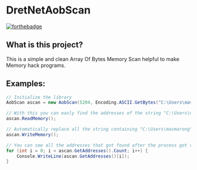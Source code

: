 # DretNetAobScan
[![forthebadge](https://forthebadge.com/images/badges/made-with-c-sharp.svg)](https://forthebadge.com)


## What is this project?
This is a simple and clean Array Of Bytes Memory Scan helpful to make Memory hack programs.
## Examples:
```csharp
// Initialize the library
AobScan ascan = new AobScan(5204, Encoding.ASCII.GetBytes("C:\Users\mavmarong"), Encoding.ASCII.GetBytes("Hello!"), 8192, 0x7FFFFF);

// With this you can easly find the addresses of the string "C:\Users\mavmarong" in the memory of the indicated process id.
ascan.ReadMemory();

// Automatically replace all the string containing "C:\Users\mavmarong" with "Hello!"
ascan.WriteMemory();

// You can see all the addresses that got found after the process got readed
for (int i = 0; i < ascan.GetAddresses().Count; i++) {
    Console.WriteLine(ascan.GetAddresses()[i]);
}
```
